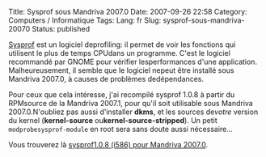 Title: Sysprof sous Mandriva 2007.0
Date: 2007-09-26 22:58
Category: Computers / Informatique
Tags:
Lang: fr
Slug: sysprof-sous-mandriva-20070
Status: published

[Sysprof](http://live.gnome.org/Sysprof) est un logiciel deprofiling: il permet de voir les fonctions qui utilisent le plus de temps CPUdans un programme. C'est le logiciel recommandé par GNOME pour vérifier lesperformances d'une application. Malheureusement, il semble que le logiciel nepeut être installé sous Mandriva 2007.0, à causes de problèmes dedépendances.  
  
Pour ceux que cela intéresse, j'ai recompilé sysprof 1.0.8 à partir du RPMsource de la Mandriva 2007.1, pour qu'il soit utilisable sous Mandriva 2007.0.N'oubliez pas aussi d'installer **dkms**, et les sources de*votre* version du kernel (**kernel-source** ou**kernel-source-stripped**). Un petit `modprobesysprof-module` en root sera sans doute aussi nécessaire...  
  
Vous trouverez là [sysprof1.0.8 (i586) pour Mandriva 2007.0](http://liberforce.is.dreaming.org/tmp/sysprof-1.0.8-2mdv2007.0.i586.rpm).
